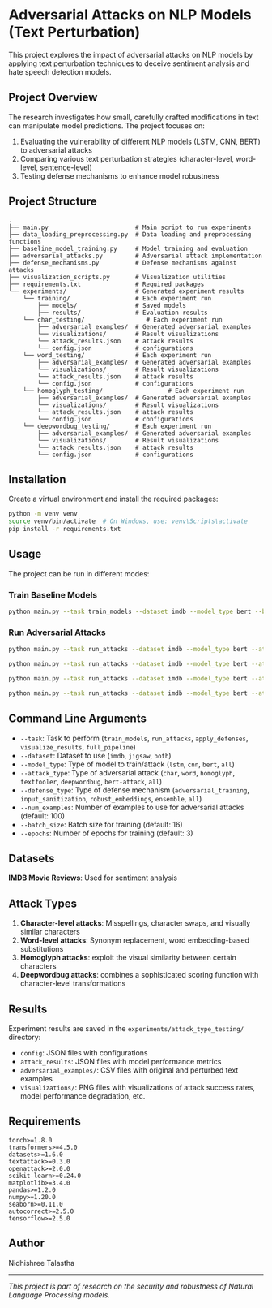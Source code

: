 # Adversarial Attacks on NLP Models (Text Perturbation)

This project explores the impact of adversarial attacks on NLP models by applying text perturbation techniques to deceive sentiment analysis and hate speech detection models.

## Project Overview

The research investigates how small, carefully crafted modifications in text can manipulate model predictions. The project focuses on:

1. Evaluating the vulnerability of different NLP models (LSTM, CNN, BERT) to adversarial attacks
2. Comparing various text perturbation strategies (character-level, word-level, sentence-level)
3. Testing defense mechanisms to enhance model robustness

## Project Structure

```
.
├── main.py                        # Main script to run experiments
├── data_loading_preprocessing.py  # Data loading and preprocessing functions
├── baseline_model_training.py     # Model training and evaluation
├── adversarial_attacks.py         # Adversarial attack implementation
├── defense_mechanisms.py          # Defense mechanisms against attacks
├── visualization_scripts.py       # Visualization utilities
├── requirements.txt               # Required packages
└── experiments/                   # Generated experiment results
    └── training/                  # Each experiment run
        ├── models/                # Saved models
        ├── results/               # Evaluation results
    └── char_testing/                 # Each experiment run
        ├── adversarial_examples/  # Generated adversarial examples
        └── visualizations/        # Result visualizations
        └── attack_results.json    # attack results
        └── config.json            # configurations
    └── word_testing/              # Each experiment run
        ├── adversarial_examples/  # Generated adversarial examples
        └── visualizations/        # Result visualizations
        └── attack_results.json    # attack results
        └── config.json            # configurations
    └── homoglyph_testing/                  # Each experiment run
        ├── adversarial_examples/  # Generated adversarial examples
        └── visualizations/        # Result visualizations
        └── attack_results.json    # attack results
        └── config.json            # configurations
    └── deepwordbug_testing/       # Each experiment run
        ├── adversarial_examples/  # Generated adversarial examples
        └── visualizations/        # Result visualizations
        └── attack_results.json    # attack results
        └── config.json            # configurations
```

## Installation

Create a virtual environment and install the required packages:

```bash
python -m venv venv
source venv/bin/activate  # On Windows, use: venv\Scripts\activate
pip install -r requirements.txt
```

## Usage

The project can be run in different modes:

### Train Baseline Models

```bash
python main.py --task train_models --dataset imdb --model_type bert --batch_size 16 --epochs 3
```

### Run Adversarial Attacks
```bash
python main.py --task run_attacks --dataset imdb --model_type bert --attack_type char --num_examples 100 --checkpoint_path checkpoints/bert_epoch_1.pt
```
```bash
python main.py --task run_attacks --dataset imdb --model_type bert --attack_type word --num_examples 100 --checkpoint_path checkpoints/bert_epoch_1.pt
```
```bash
python main.py --task run_attacks --dataset imdb --model_type bert --attack_type homoglyph --num_examples 100 --checkpoint_path checkpoints/bert_epoch_1.pt
```
```bash
python main.py --task run_attacks --dataset imdb --model_type bert --attack_type deepwordbug --num_examples 1000 --checkpoint_path checkpoints/bert_epoch_1.pt
```
## Command Line Arguments

- `--task`: Task to perform (`train_models`, `run_attacks`, `apply_defenses`, `visualize_results`, `full_pipeline`)
- `--dataset`: Dataset to use (`imdb`, `jigsaw`, `both`)
- `--model_type`: Type of model to train/attack (`lstm`, `cnn`, `bert`, `all`)
- `--attack_type`: Type of adversarial attack (`char`, `word`, `homoglyph`, `textfooler`, `deepwordbug`, `bert-attack`, `all`)
- `--defense_type`: Type of defense mechanism (`adversarial_training`, `input_sanitization`, `robust_embeddings`, `ensemble`, `all`)
- `--num_examples`: Number of examples to use for adversarial attacks (default: 100)
- `--batch_size`: Batch size for training (default: 16)
- `--epochs`: Number of epochs for training (default: 3)

## Datasets

 **IMDB Movie Reviews**: Used for sentiment analysis


## Attack Types

1. **Character-level attacks**: Misspellings, character swaps, and visually similar characters
2. **Word-level attacks**: Synonym replacement, word embedding-based substitutions
3. **Homoglyph attacks**: exploit the visual similarity between certain characters
4. **Deepwordbug attacks**: combines a sophisticated scoring function with character-level transformations

## Results

Experiment results are saved in the `experiments/attack_type_testing/` directory:
- `config`: JSON files with configurations
- `attack_results`: JSON files with model performance metrics
- `adversarial_examples/`: CSV files with original and perturbed text examples
- `visualizations/`: PNG files with visualizations of attack success rates, model performance degradation, etc.

## Requirements

```
torch>=1.8.0
transformers>=4.5.0
datasets>=1.6.0
textattack>=0.3.0
openattack>=2.0.0
scikit-learn>=0.24.0
matplotlib>=3.4.0
pandas>=1.2.0
numpy>=1.20.0
seaborn>=0.11.0
autocorrect>=2.5.0
tensorflow>=2.5.0
```

## Author

Nidhishree Talastha

---

*This project is part of research on the security and robustness of Natural Language Processing models.*
